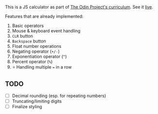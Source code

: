 This is a JS calculator as part of
[The Odin Project's curriculum](https://www.theodinproject.com/lessons/foundations-calculator). See it [live](https://krzemian.github.io/TOP_calculator/).

Features that are already implemented:
1. Basic operators
2. Mouse & keyboard event handling
3. `CLR` button
4. `Backspace` button
5. Float number operations
6. Negating operator (`+/-`)
7. Exponentiation operator (`^`)
8. Percent operator (`%`)
9. ⭐️ Handling multiple `=` in a row

## TODO
- [ ] Decimal rounding (esp. for repeating numbers)
- [ ] Truncating/limiting digits
- [ ] Finalize styling